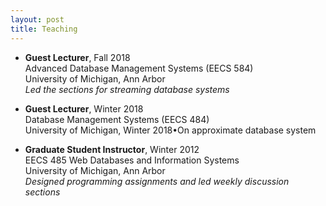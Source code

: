 ```yaml
---
layout: post
title: Teaching
---
```


- **Guest Lecturer**, Fall 2018  
  Advanced Database Management Systems (EECS 584)  
  University of Michigan, Ann Arbor  
  *Led the sections for streaming database systems*

- **Guest Lecturer**, Winter 2018  
  Database Management Systems (EECS 484)  
  University of Michigan, Winter 2018•On approximate database system

- **Graduate Student Instructor**, Winter 2012  
  EECS 485 Web Databases and Information Systems  
  University of Michigan, Ann Arbor  
  *Designed programming assignments and led weekly discussion sections*

